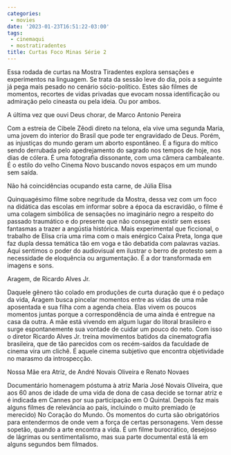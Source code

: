 ```yaml
---
categories:
 - movies
date: '2023-01-23T16:51:22-03:00'
tags:
 - cinemaqui
 - mostratiradentes
title: Curtas Foco Minas Série 2
---
```


Essa rodada de curtas na Mostra Tiradentes explora sensações e experimentos na linguagem. Se trata da sessão leve do dia, pois a seguinte já pega mais pesado no cenário sócio-político. Estes são filmes de momentos, recortes de vidas privadas que evocam nossa identificação ou admiração pelo cineasta ou pela ideia. Ou por ambos.

A última vez que ouvi Deus chorar, de Marco Antonio Pereira

Com a estreia de Cibele Zêodi direto na telona, ela vive uma segunda Maria, uma jovem do interior do Brasil que pode ter engravidado de Deus. Porém, as injustiças do mundo geram um aborto espontâneo. É a figura do mítico sendo derrubada pelo apedrejamento do sagrado nos tempos de hoje, nos dias de cólera. É uma fotografia dissonante, com uma câmera cambaleante. É o estilo do velho Cinema Novo buscando novos espaços em um mundo sem saída.

Não há coincidências ocupando esta carne, de Júlia Elisa

Quinquagésimo filme sobre negritude da Mostra, dessa vez com um foco na didática das escolas em informar sobre a época da escravidão, o filme é uma colagem simbólica de sensações no imaginário negro a respeito do passado traumático e do presente que não consegue existir sem esses fantasmas a trazer a angústia histórica. Mais experimental que ficcional, o trabalho de Elisa cria uma rima com o mais enérgico Caixa Preta, longa que faz dupla dessa temática tão em voga e tão debatida com palavras vazias. Aqui sentimos o poder do audiovisual em ilustrar o berro de protesto sem a necessidade de eloquência ou argumentação. É a dor transformada em imagens e sons.

Aragem, de Ricardo Alves Jr.

Daquele gênero tão colado em produções de curta duração que é o pedaço da vida, Aragem busca pincelar momentos entre as vidas de uma mãe aposentada e sua filha com a agenda cheia. Elas vivem os poucos momentos juntas porque a correspondência de uma ainda é entregue na casa da outra. A mãe está vivendo em algum lugar do litoral brasileiro e surge espontanemente sua vontade de cuidar um pouco do neto. Com isso o diretor Ricardo Alves Jr. treina movimentos batidos da cinematografia brasileira, que de tão parecidos com os recém-saídos da faculdade de cinema vira um clichê. É aquele cinema subjetivo que encontra objetividade no marasmo da introspecção.

Nossa Mãe era Atriz, de André Novais Oliveira e Renato Novaes

Documentário homenagem póstuma à atriz Maria José Novais Oliveira, que aos 60 anos de idade de uma vida de dona de casa decide se tornar atriz e é indicada em Cannes por sua participação em O Quintal. Depois faz mais alguns filmes de relevância ao país, incluindo o muito premiado (e merecido) No Coração do Mundo. Os momentos do curta são obrigatórios para entendermos de onde vem a força de certas personagens. Vem desse sopetão, quando a arte encontra a vida. É um filme burocrático, desejoso de lágrimas ou sentimentalismo, mas sua parte documental está lá em alguns segundos bem filmados.
